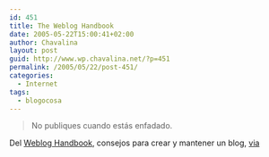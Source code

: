 ```yaml
---
id: 451
title: The Weblog Handbook
date: 2005-05-22T15:00:41+02:00
author: Chavalina
layout: post
guid: http://www.wp.chavalina.net/?p=451
permalink: /2005/05/22/post-451/
categories:
  - Internet
tags:
  - blogocosa
---
```

> No publiques cuando estás enfadado.

Del <a href="http://www.amazon.com/exec/obidos/ASIN/073820756X/criptoesspanishc/ref=nosim" target="_blank">Weblog Handbook</a>, consejos para crear y mantener un blog, <a href="http://www.microsiervos.com/archivo/libros/the-weblog-handbook.html" target="_blank">via</a>